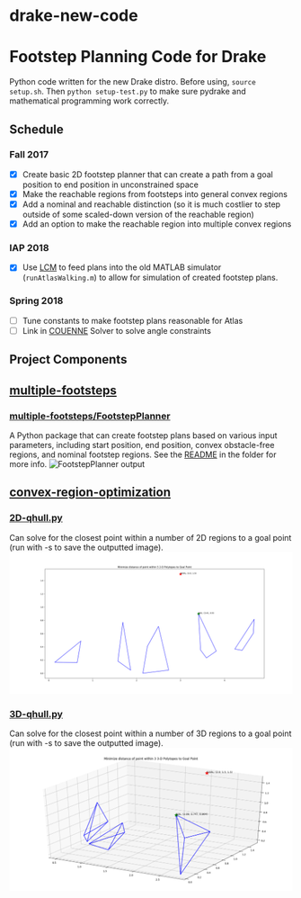 # drake-new-code

# Footstep Planning Code for Drake #
Python code written for the new Drake distro.
Before using, `source setup.sh`. Then `python setup-test.py` to make sure pydrake and mathematical programming work correctly.

## Schedule ##

### Fall 2017 ###
- [x] Create basic 2D footstep planner that can create a path from a goal position to end position in unconstrained space
- [x] Make the reachable regions from footsteps into general convex regions
- [x] Add a nominal and reachable distinction (so it is much costlier to step outside of some scaled-down version of the reachable region)
- [x] Add an option to make the reachable region into multiple convex regions

### IAP 2018 ###
- [x] Use [LCM](http://lcm-proj.github.io/) to feed plans into the old MATLAB simulator (`runAtlasWalking.m`) to allow for simulation of created footstep plans.

### Spring 2018 ###
- [ ] Tune constants to make footstep plans reasonable for Atlas
- [ ] Link in [COUENNE](https://projects.coin-or.org/Couenne) Solver to solve angle constraints

## Project Components ##

## [multiple-footsteps](multiple-footsteps) ##

### [multiple-footsteps/FootstepPlanner](multiple-footsteps/FootstepPlanner) ###
A Python package that can create footstep plans based on various input parameters, including start position, end position, convex obstacle-free regions, and nominal footstep regions. See the [README](multiple-footsteps/FootstepPlanner/README.md) in the folder for more info.
![FootstepPlanner output](/multiple-footsteps/FootstepPlanner/images/2D-$LBRCN.png?raw=true "FootstepPlanner Output")

## [convex-region-optimization](convex-region-optimization) ##

### [2D-qhull.py](convex-region-optimization/2D-qhull.py) ###
Can solve for the closest point within a number of 2D regions to a goal point (run with -s to save the outputted image).
![2D-qhull.py output](/convex-region-optimization/images/2D-6UK6PM.png?raw=true "2D-qhull.py Output")

### [3D-qhull.py](convex-region-optimization/3D-qhull.py) ###
Can solve for the closest point within a number of 3D regions to a goal point (run with -s to save the outputted image).
![3D-qhull.py output](/convex-region-optimization/images/3D-W3TGPS.png?raw=true "3D-qhull.py Output")
